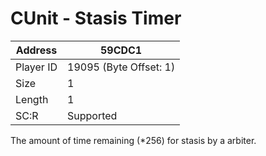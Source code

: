 #  CUnit - Stasis Timer
Address   | 59CDC1
----------|-------------
Player ID | 19095 (Byte Offset: 1)
Size 	  | 1
Length 	  | 1
SC:R      | Supported

The amount of time remaining (*256) for stasis by a arbiter.
